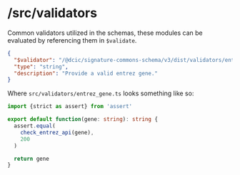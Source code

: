 # /src/validators

Common validators utilized in the schemas, these modules can be evaluated by referencing them in `$validate`.

```json
{
  "$validator": "/@dcic/signature-commons-schema/v3/dist/validators/entrez_gene",
  "type": "string",
  "description": "Provide a valid entrez gene."
}
```

Where `src/validators/entrez_gene.ts` looks something like so:
```ts
import {strict as assert} from 'assert'

export default function(gene: string): string {
  assert.equal(
    check_entrez_api(gene),
    200
  )

  return gene
}
```
